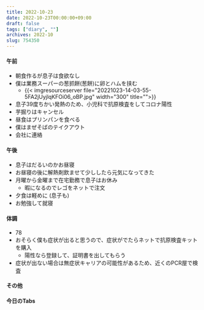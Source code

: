 ```yaml
---
title: 2022-10-23
date: 2022-10-23T00:00:00+09:00
draft: false
tags: ["diary", ""]
archives: 2022-10
slug: 754350
---
```

#### 午前
- 朝食作るが息子は食欲なし
- 僕は業務スーパーの葱抓餅(葱餅)に卵とハムを挟む
  - {{< imgresourceserver file="20221023-14-03-55-5FA2jUyjlqKFOi06_oBP.jpg" width="300" title="">}}
- 息子39度ちかい発熱のため、小児科で抗原検査をしてコロナ陽性
- 芋掘りはキャンセル
- 昼食はプリンパンを食べる
- 僕はまぜそばのテイクアウト
- 会社に連絡
#### 午後
- 息子はだるいのかお昼寝
- お昼寝の後に解熱剤飲ませて少ししたら元気になってきた
- 月曜から金曜まで在宅勤務で息子はお休み
  - 暇になるのでレゴをネットで注文
- 夕食は軽めに (息子も)
- お勉強して就寝
#### 体調
- 78
- おそらく僕も症状が出ると思うので、症状がでたらネットで抗原検査キットを購入
  - 陽性なら登録して、証明書を出してもらう
- 症状が出ない場合は無症状キャリアの可能性があるため、近くのPCR屋で検査
#### その他
#### 今日のTabs